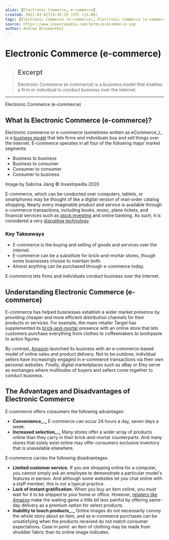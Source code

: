```yaml
---
alias: [Electronic Commerce, e-commerce]
created: 2021-03-02T19:35:29 (UTC +11:00)
tags: [Electronic Commerce (e-commerce), Electronic Commerce (e-commerce)]
source: https://www.investopedia.com/terms/e/ecommerce.asp
author: Andrew Bloomenthal
---
```


# Electronic Commerce (e-commerce)

> ## Excerpt
> Electronic Commerce (e-commerce) is a business model that enables a firm or individual to conduct business over the internet.

---

Electronic Commerce (e-commerce)
## What Is Electronic Commerce (e-commerce)?

Electronic commerce or e-commerce (sometimes written as eCommerce_)_ is a [business model](https://www.investopedia.com/terms/b/businessmodel.asp) that lets firms and individuals buy and sell things over the internet. E-commerce operates in all four of the following major market segments:

-   Business to business
-   Business to consumer
-   Consumer to consumer
-   Consumer to business

Image by Sabrina Jiang © Investopedia 2020

E-commerce, which can be conducted over computers, tablets, or smartphones may be thought of like a digital version of mail-order catalog shopping. Nearly every imaginable product and service is available through e-commerce transactions, including books, music, plane tickets, and financial services such as [stock investing](https://www.investopedia.com/articles/etfs-mutual-funds/080516/4-etfs-fang-stocks-fdnpnqiqqqskyy.asp) and online banking. As such, it is considered a very [disruptive technology](https://www.investopedia.com/terms/d/disruptive-technology.asp).

### Key Takeaways

-   E-commerce is the buying and selling of goods and services over the internet.
-   E-commerce can be a substitute for brick-and-mortar stores, though some businesses choose to maintain both.
-   Almost anything can be purchased through e-commerce today.

E-commerce lets firms and individuals conduct business over the Internet.

## Understanding Electronic Commerce (e-commerce)

E-commerce has helped businesses establish a wider market presence by providing cheaper and more efficient distribution channels for their products or services. For example, the mass retailer Target has supplemented its [brick-and-mortar](https://www.investopedia.com/terms/b/brickandmortar.asp) presence with an online store that lets customers purchase everything from clothes to coffeemakers to toothpaste to action figures.

By contrast, [Amazon](https://www.investopedia.com/what-to-expect-from-amazon-earnings-4685379) launched its business with an e-commerce-based model of online sales and product delivery. Not to be outdone, individual sellers have increasingly engaged in e-commerce transactions via their own personal websites. Finally, digital marketplaces such as eBay or Etsy serve as exchanges where multitudes of buyers and sellers come together to conduct business.

## The Advantages and Disadvantages of Electronic Commerce

E-commerce offers consumers the following advantages:

-   **Convenience_._** E-commerce can occur 24 hours a day, seven days a week.
-   **Increased selection_._** Many stores offer a wider array of products online than they carry in their brick-and-mortar counterparts. And many stores that solely exist online may offer consumers exclusive inventory that is unavailable elsewhere.

E-commerce carries the following disadvantages:

-   **Limited customer service.** If you are shopping online for a computer, you cannot simply ask an employee to demonstrate a particular model's features in person. And although some websites let you chat online with a staff member, this is not a typical practice.
-   **Lack of instant gratification.** When you buy an item online, you must wait for it to be shipped to your home or office. However, [retailers like Amazon](https://www.investopedia.com/terms/e/electronic-retailing-e-tailing.asp) make the waiting game a little bit less painful by offering same-day delivery as a premium option for select products.
-   **Inability to touch products_._** Online images do not necessarily convey the whole story about an item, and so e-commerce purchases can be unsatisfying when the products received do not match consumer expectations. Case in point: an item of clothing may be made from shoddier fabric than its online image indicates.
